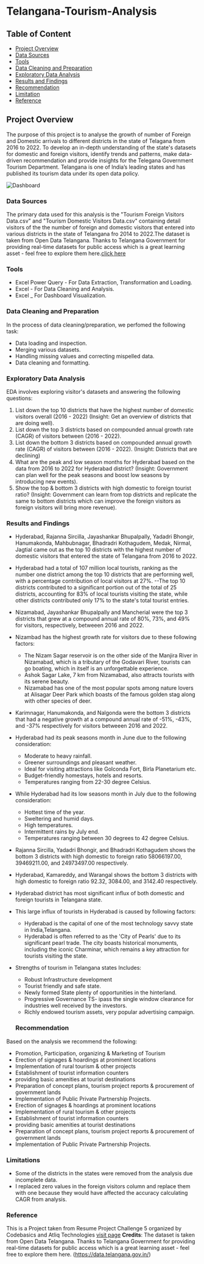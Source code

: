 # Telangana-Tourism-Analysis

## Table of Content
- [Project Overview](#project-overview)
- [Data Sources](#data-sources)
- [Tools](#tools)
- [Data Cleaning and Preparation](#data-cleaning-and-preparation)
- [Exploratory Data Analysis ](#exploratory-data-analysis)
- [Results and Findings](#results-and-findings)
- [Recommendation](#recommendation)
- [Limitation](limitation)
- [Reference](#reference)
  
  
## Project Overview
The purpose of this project is to analyse the growth of number of Foreign and Domestic arrivals to different districts in the state of Telagana from 2016 to 2022. To develop an in-depth understanding of the state's datasets for domestic and foreign visitors, identify trends and patterns, make data-driven recommendation and provide insights for the Telegana Government Tourism Department. Telangana is one of India’s leading states and has published its tourism data under its open data policy.



![Dashboard](https://github.com/chinenyejuliet/Telangana-Tourism-Analysis/assets/142748509/3c1d997b-4780-42c2-9073-d4ae6002c98a)



### Data Sources
The primary data used for this analysis is the "Tourism Foreign Visitors Data.csv" and "Tourism Domestic Visitors Data.csv" containing detail visitors of the the number of foreign and domestic visitors that entered into various districts in the state of Telangana fro 2014 to 2022.The dataset is taken from Open Data Telangana. Thanks to Telangana Government for providing real-time datasets for public access which is a great learning asset - feel free to explore them here.[click here](https://data.telangana.gov.in/)

### Tools
- Excel Power Query - For Data Extraction, Transformation and Loading.
- Excel - For Data Cleaning and Analysis.
- Excel _ For Dashboard Visualization.

### Data Cleaning and Preparation
In the process of data cleaning/preparation, we perfomed the following task:
- Data loading and inspection.
- Merging various datasets.
- Handling missing values and correcting mispelled data.
- Data cleaning and formatting.
  
### Exploratory Data Analysis 
EDA involves exploring visitor's datasets and answering the following questions:
1. List down the top 10 districts that have the highest number of domestic
visitors overall (2016 - 2022) (Insight: Get an overview of districts that are doing well).
2. List down the top 3 districts based on compounded annual growth rate
(CAGR) of visitors between (2016 - 2022).
3. List down the bottom 3 districts based on compounded annual growth rate
(CAGR) of visitors between (2016 - 2022).
(Insight: Districts that are declining)
4. What are the peak and low season months for Hyderabad based on the
data from 2016 to 2022 for Hyderabad district?
(Insight: Government can plan well for the peak seasons and boost low
seasons by introducing new events).
5. Show the top & bottom 3 districts with high domestic to foreign tourist
ratio?
(Insight: Government can learn from top districts and replicate the same to
bottom districts which can improve the foreign visitors as foreign visitors
will bring more revenue).


### Results and Findings
- Hyderabad, Rajanna Sircilla, Jayashankar Bhupalpally, Yadadri Bhongir, Hanumakonda, Mahbubnagar, Bhadradri Kothagudem, Medak, Nirmal, Jagtial came out as the top 10 districts with the highest number of domestic visitors that entered the state of Telangana from 2016 to 2022.
- Hyderabad had a total of 107 million local tourists, ranking as the number one district among the top 10 districts that are performing well, with a percentage contribution of local visitors at 27%.
--The top 10 districts contributed to a significant portion out of the total of 25 districts, accounting for 83% of local tourists visiting the state, while other districts contributed only 17% to the state's total tourist entries.
- Nizamabad, Jayashankar Bhupalpally and Mancherial were the top 3 districts that grew at a compound annual rate of 80%, 73%, and 49% for visitors, respectively, betweeen 2016 and 2022.
- Nizambad has the highest growth rate for visitors due to these following  factors:
   - The Nizam Sagar reservoir is on the other side of the Manjira River in Nizamabad, which is a tributary of the Godavari River, tourists can go boating, which in itself is an unforgettable experience.
   - Ashok Sagar Lake, 7 km from Nizamabad, also attracts tourists with its serene beauty.
   - Nizamabad has one of the most popular spots among nature lovers at Alisagar Deer Park which boasts of the famous golden stag along with other species of deer.
- Karimnagar, Hanumakonda, and Nalgonda were the bottom 3 districts that had a negative growth at a compound annual rate of  -51%, -43%, and -37% respectively for visitors betweeen 2016 and 2022.
- Hyderabad had its peak seasons month in June due to the following consideration:
    - Moderate to heavy rainfall.
    - Greener surroundings and pleasant weather.
    - Ideal for visiting attractions like Golconda Fort, Birla Planetarium etc.
    - Budget-friendly homestays, hotels and resorts.
    - Temperatures ranging from 22-30 degree Celsius.
- While Hyderabad had its low seasons month in July due to the following consideration:
  - Hottest time of the year.
  - Sweltering and humid days.
  - High temperatures.
  - Intermittent rains by July end.
  - Temperatures ranging between 30 degrees to 42 degree Celsius.
- Rajanna Sircilla, Yadadri Bhongir, and Bhadradri Kothagudem shows the bottom 3 districts with high domestic to foreign ratio 58066197.00, 39469211.00, and 24973497.00 respectively.
- Hyderabad, Kamareddy, and Warangal shows the bottom 3 districts with high domestic to foreign ratio  92.32, 3084.00, and 3142.40 respectively.
- Hyderabad district has most significant influx of both domestic and foreign tourists in Telangana state.
- This large influx of tourists in Hyderabad is caused by following factors:
    - Hyderabad is the capital of one of the most technology savvy state in India,Telangana.
    - Hyderabad is often referred to as the 'City of Pearls' due to its significant pearl trade. The city boasts historical monuments, including the iconic Charminar, which remains a key attraction for tourists visiting the state.
- Strengths of tourism in Telangana states Includes:
  - Robust Infrastructure development
  - Tourist friendly and safe state.
  - Newly formed State plenty of opportunities in the hinterland.
  - Progressive Governance TS- ipass the single window clearance for industries well 
received by the investors.
  -  Richly endowed tourism assets, very popular advertising campaign.


  ### Recommendation
Based on the analysis we recommend the following:
-  Promotion, Participation, organizing & Marketing of Tourism
-  Erection of signages & hoardings at prominent locations
- Implementation of rural tourism & other projects
- Establishment of tourist information counters
- providing basic amenities at tourist destinations
- Preparation of concept plans, tourism project reports & procurement of government lands
- Implementation of Public Private Partnership Projects.
- Erection of signages & hoardings at prominent locations
- Implementation of rural tourism & other projects
- Establishment of tourist information counters
- providing basic amenities at tourist destinations
- Preparation of concept plans, tourism project reports & procurement of government lands
- Implementation of Public Private Partnership Projects.

### Limitations
- Some of the districts in the states were removed from the analysis due incomplete data.
- I replaced zero values in the foreign visitors column and replace them with one because they would have affected the accuracy calculating CAGR from analysis.

### Reference
This is a Project taken from Resume Project Challenge 5  organized by Codebasics and Atliq Technologies [visit page](https://codebasics.io/challenge/codebasics-resume-project-challenge)
**Credits**: The dataset is taken from Open Data Telangana. Thanks to Telangana Government for providing real-time datasets for public access which is a great learning asset - feel free to explore them here. (https://data.telangana.gov.in/)




  
  
     

    
  

     
  
  

